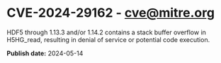 # CVE-2024-29162 - cve@mitre.org

HDF5 through 1.13.3 and/or 1.14.2 contains a stack buffer overflow in H5HG_read, resulting in denial of service or potential code execution.

**Publish date:** 2024-05-14

